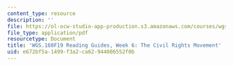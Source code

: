 ```yaml
---
content_type: resource
description: ''
file: https://ol-ocw-studio-app-production.s3.amazonaws.com/courses/wgs-160j-science-activism-gender-race-and-power-fall-2019/e672bf5a1499f3a2ca62944006552f0b_MITWGS_160F19_Wk6ReadingGuide.pdf
file_type: application/pdf
resourcetype: Document
title: 'WGS.160F19 Reading Guides, Week 6: The Civil Rights Movement'
uid: e672bf5a-1499-f3a2-ca62-944006552f0b
---
```

